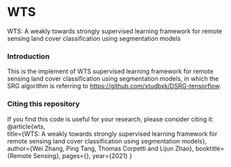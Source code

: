 # WTS
WTS: A weakly towards strongly supervised learning framework for remote sensing land cover classification using segmentation models

### Introduction
This is the implement of WTS supervised learning framework for remote sensing land cover classification using segmentation models, in which the SRG algorithm is referring to  https://github.com/xtudbxk/DSRG-tensorflow.
### Citing this repository
If you find this code is useful for your research, please consider citing it:
@article{wts,  
       title={WTS: A weakly towards strongly supervised learning framework for remote sensing land cover classification using segmentation models},
       author={Wei Zhang, Ping Tang, Thomas Corpetti and Lijun Zhao},
       booktitle={Remote Sensing},
       pages={},
       year={2021}
       }
